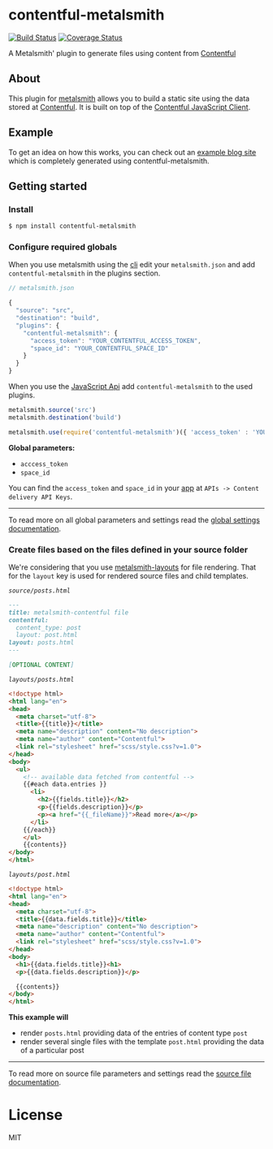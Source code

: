 # contentful-metalsmith
[![Build Status](https://travis-ci.org/contentful-labs/contentful-metalsmith.svg?branch=master)](https://travis-ci.org/contentful-labs/contentful-metalsmith)
[![Coverage Status](https://coveralls.io/repos/github/contentful-labs/contentful-metalsmith/badge.svg?branch=refactor)](https://coveralls.io/github/contentful-labs/contentful-metalsmith?branch=refactor)

A Metalsmith' plugin to generate files using content from [Contentful](http://www.contentful.com)

## About

This plugin for [metalsmith](http://www.metalsmith.io) allows you to build a static site using the data stored at [Contentful](http://www.contentful.com). It is built on top of the [Contentful JavaScript Client](https://github.com/contentful/contentful.js).

## Example

To get an idea on how this works, you can check out an [example blog site](https://github.com/contentful-labs/contentful-metalsmith-example) which is completely generated using contentful-metalsmith.

## Getting started

### Install

```bash
$ npm install contentful-metalsmith
```

### Configure required globals

When you use metalsmith using the [cli](https://github.com/metalsmith/metalsmith#cli) edit your `metalsmith.json` and add `contentful-metalsmith` in the plugins section.

```javascript
// metalsmith.json

{
  "source": "src",
  "destination": "build",
  "plugins": {
    "contentful-metalsmith": {
      "access_token": "YOUR_CONTENTFUL_ACCESS_TOKEN",
      "space_id": "YOUR_CONTENTFUL_SPACE_ID"
    }
  }
}
```

When you use the [JavaScript Api](https://github.com/metalsmith/metalsmith#api) add `contentful-metalsmith` to the used plugins.

```javascript
metalsmith.source('src')
metalsmith.destination('build')

metalsmith.use(require('contentful-metalsmith')({ 'access_token' : 'YOUR_CONTENTFUL_ACCESS_TOKEN' }))
```

**Global parameters:**

- `acccess_token`
- `space_id`

You can find the `access_token` and `space_id` in your [app](https://app.contentful.com) at `APIs -> Content delivery API Keys`.

------------------------------

To read more on all global parameters and settings read the [global settings documentation](./docs/global-settings.md).

### Create files based on the files defined in your source folder

We're considering that you use [metalsmith-layouts](https://github.com/superwolff/metalsmith-layouts) for file rendering. That for the `layout` key is used for rendered source files and child templates.

*`source/posts.html`*

```markdown
---
title: metalsmith-contentful file
contentful:
  content_type: post
  layout: post.html
layout: posts.html
---

[OPTIONAL CONTENT]
```

*`layouts/posts.html`*

```html
<!doctype html>
<html lang="en">
<head>
  <meta charset="utf-8">
  <title>{{title}}</title>
  <meta name="description" content="No description">
  <meta name="author" content="Contentful">
  <link rel="stylesheet" href="scss/style.css?v=1.0">
</head>
<body>
  <ul>
    <!-- available data fetched from contentful -->
    {{#each data.entries }}
      <li>
        <h2>{{fields.title}}</h2>
        <p>{{fields.description}}</p>
        <p><a href="{{_fileName}}">Read more</a></p>
      </li>
    {{/each}}
    </ul>
    {{contents}}
</body>
</html>
```

*`layouts/post.html`*

```html
<!doctype html>
<html lang="en">
<head>
  <meta charset="utf-8">
  <title>{{data.fields.title}}</title>
  <meta name="description" content="No description">
  <meta name="author" content="Contentful">
  <link rel="stylesheet" href="scss/style.css?v=1.0">
</head>
<body>
  <h1>{{data.fields.title}}<h1>
  <p>{{data.fields.description}}</p>

  {{contents}}
</body>
</html>
```

**This example will**

- render `posts.html` providing data of the entries of content type `post`
- render several single files with the template `post.html` providing the data of a particular post

------------------------------

To read more on source file parameters and settings read the [source file documentation](./docs/source-file-settings.md).

# License

MIT